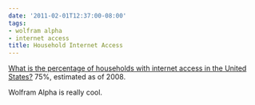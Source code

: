 ```yaml
---
date: '2011-02-01T12:37:00-08:00'
tags:
- wolfram alpha
- internet access
title: Household Internet Access
---
```


[What is the percentage of households with internet access in the United States?](http://www.wolframalpha.com/input/?i=percentage+of+households+with+internet+access+in+the+united+states) 75%, estimated as of 2008.

Wolfram Alpha is really cool.
